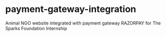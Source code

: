 # payment-gateway-integration
Animal NGO website integrated with payment gateway RAZORPAY for The Sparks Foundation Internship
